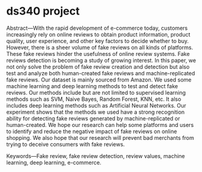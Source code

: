 # ds340 project

Abstract—With the rapid development of e-commerce today, customers increasingly rely on online reviews to obtain product information, product quality, user experience, and other key factors to decide whether to buy. However, there is a sheer volume of fake reviews on all kinds of platforms. These fake reviews hinder the usefulness of online review systems. Fake reviews detection is becoming a study of growing interest. In this paper, we not only solve the problem of fake review creation and detection but also test and analyze both human-created fake reviews and machine-replicated fake reviews. Our dataset is mainly sourced from Amazon. We used some machine learning and deep learning methods to test and detect fake reviews. Our methods include but are not limited to supervised learning methods such as SVM, Naive Bayes, Random Forest, KNN, etc. It also includes deep learning methods such as Artificial Neural Networks. Our experiment shows that the methods we used have a strong recognition ability for detecting fake reviews generated by machine-replicated or human-created. We hope our research can help some platforms and users to identify and reduce the negative impact of fake reviews on online shopping. We also hope that our research will prevent bad merchants from trying to deceive consumers with fake reviews.


Keywords—Fake review, fake review detection, review values, machine learning, deep learning, e-commerce.


